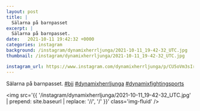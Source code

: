 ```yaml
---
layout: post
title: |
  Sälarna på barnpasset
excerpt: |
  Sälarna på barnpasset.   
date:   2021-10-11 19:42:32 +0000
categories: instagram
background: /instagram/dynamixherrljunga/2021-10-11_19-42-32_UTC.jpg
thumbnail: /instagram/dynamixherrljunga/2021-10-11_19-42-32_UTC.jpg

instagram_url: https://www.instagram.com/dynamixherrljunga/p/CU5oVm3sIrA
---
```

Sälarna på barnpasset. [#bjj](https://www.instagram.com/explore/tags/bjj/) [#dynamixherrljunga](https://www.instagram.com/explore/tags/dynamixherrljunga/) [#dynamixfightingsports](https://www.instagram.com/explore/tags/dynamixfightingsports/)



<img src='{{ '/instagram/dynamixherrljunga/2021-10-11_19-42-32_UTC.jpg' | prepend: site.baseurl | replace: '//', '/' }}' class='img-fluid' />
